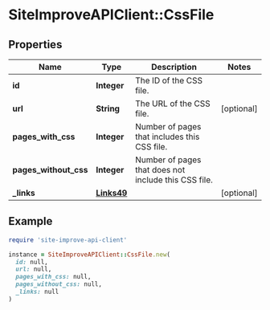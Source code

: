 # SiteImproveAPIClient::CssFile

## Properties

| Name | Type | Description | Notes |
| ---- | ---- | ----------- | ----- |
| **id** | **Integer** | The ID of the CSS file. |  |
| **url** | **String** | The URL of the CSS file. | [optional] |
| **pages_with_css** | **Integer** | Number of pages that includes this CSS file. |  |
| **pages_without_css** | **Integer** | Number of pages that does not include this CSS file. |  |
| **_links** | [**Links49**](Links49.md) |  | [optional] |

## Example

```ruby
require 'site-improve-api-client'

instance = SiteImproveAPIClient::CssFile.new(
  id: null,
  url: null,
  pages_with_css: null,
  pages_without_css: null,
  _links: null
)
```

